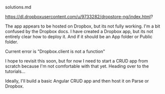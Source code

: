 solutions.md

https://dl.dropboxusercontent.com/u/9733282/dropstore-ng/index.html?

The app appears to be hosted on Dropbox, but its not fully working.  I'm a bit confused by the Dropbox docs.  I have created a Dropbox app, but its not entirely clear how to deploy it.  And if it should be an App folder or Public folder.

Current error is "Dropbox.client is not a function"

I hope to revisit this soon, but for now I need to start a CRUD app from scratch because I'm not comfortable with that yet.  Heading over to the tutorials...

Ideally, I'll build a basic Angular CRUD app and then host it on Parse or Dropbox.